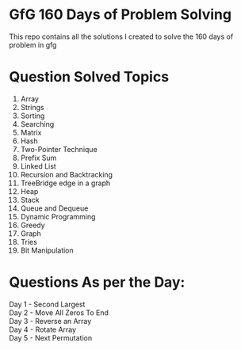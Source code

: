 # GfG 160 Days of Problem Solving
This repo contains all the solutions I created to solve the 160 days of problem in gfg

# Question Solved Topics
1. Array
2. Strings
3. Sorting
4. Searching
5. Matrix
6. Hash
7. Two-Pointer Technique
8. Prefix Sum
9. Linked List
10. Recursion and Backtracking
11. TreeBridge edge in a graph
12. Heap
13. Stack
14. Queue and Dequeue
15. Dynamic Programming
16. Greedy
17. Graph
18. Tries
19. Bit Manipulation

# Questions As per the Day: 
Day 1 - Second Largest <br/>
Day 2 - Move All Zeros To End <br/>
Day 3 - Reverse an Array <br/>
Day 4 - Rotate Array <br/>
Day 5 - Next Permutation <br/>
